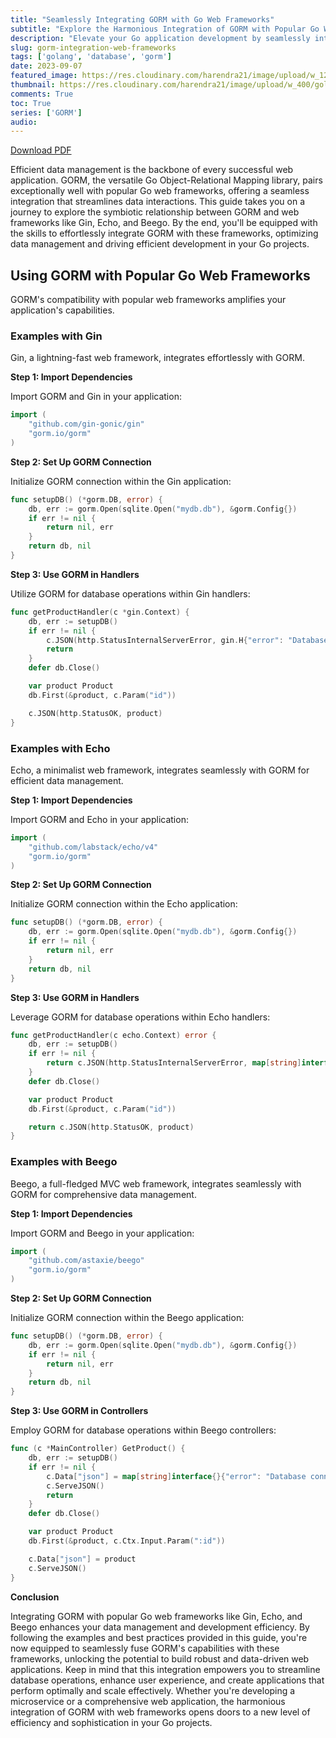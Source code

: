```yaml
---
title: "Seamlessly Integrating GORM with Go Web Frameworks"
subtitle: "Explore the Harmonious Integration of GORM with Popular Go Web Frameworks for Efficient Data Management"
description: "Elevate your Go application development by seamlessly integrating GORM with popular web frameworks like Gin, Echo, and Beego. Learn through practical examples for optimized data management and efficient workflow."
slug: gorm-integration-web-frameworks
tags: ['golang', 'database', 'gorm']
date: 2023-09-07
featured_image: https://res.cloudinary.com/harendra21/image/upload/w_1200/golangwithexample/learn-gorm_yqoeio.png
thumbnail: https://res.cloudinary.com/harendra21/image/upload/w_400/golangwithexample/learn-gorm_yqoeio.png
comments: True
toc: True
series: ['GORM']
audio: 
---
```


[Download PDF](https://res.cloudinary.com/harendra21/image/upload/v1694109746/golangwithexample/PDF/GORM_Mastery_gmpc1k.pdf)

Efficient data management is the backbone of every successful web application. GORM, the versatile Go Object-Relational Mapping library, pairs exceptionally well with popular Go web frameworks, offering a seamless integration that streamlines data interactions. This guide takes you on a journey to explore the symbiotic relationship between GORM and web frameworks like Gin, Echo, and Beego. By the end, you'll be equipped with the skills to effortlessly integrate GORM with these frameworks, optimizing data management and driving efficient development in your Go projects.

## Using GORM with Popular Go Web Frameworks

GORM's compatibility with popular web frameworks amplifies your application's capabilities.

### Examples with Gin

Gin, a lightning-fast web framework, integrates effortlessly with GORM.

**Step 1: Import Dependencies**

Import GORM and Gin in your application:

```go
import (
    "github.com/gin-gonic/gin"
    "gorm.io/gorm"
)
```

**Step 2: Set Up GORM Connection**

Initialize GORM connection within the Gin application:

```go
func setupDB() (*gorm.DB, error) {
    db, err := gorm.Open(sqlite.Open("mydb.db"), &gorm.Config{})
    if err != nil {
        return nil, err
    }
    return db, nil
}
```

**Step 3: Use GORM in Handlers**

Utilize GORM for database operations within Gin handlers:

```go
func getProductHandler(c *gin.Context) {
    db, err := setupDB()
    if err != nil {
        c.JSON(http.StatusInternalServerError, gin.H{"error": "Database connection error"})
        return
    }
    defer db.Close()

    var product Product
    db.First(&product, c.Param("id"))

    c.JSON(http.StatusOK, product)
}
```

### Examples with Echo

Echo, a minimalist web framework, integrates seamlessly with GORM for efficient data management.

**Step 1: Import Dependencies**

Import GORM and Echo in your application:

```go
import (
    "github.com/labstack/echo/v4"
    "gorm.io/gorm"
)
```

**Step 2: Set Up GORM Connection**

Initialize GORM connection within the Echo application:

```go
func setupDB() (*gorm.DB, error) {
    db, err := gorm.Open(sqlite.Open("mydb.db"), &gorm.Config{})
    if err != nil {
        return nil, err
    }
    return db, nil
}
```

**Step 3: Use GORM in Handlers**

Leverage GORM for database operations within Echo handlers:

```go
func getProductHandler(c echo.Context) error {
    db, err := setupDB()
    if err != nil {
        return c.JSON(http.StatusInternalServerError, map[string]interface{}{"error": "Database connection error"})
    }
    defer db.Close()

    var product Product
    db.First(&product, c.Param("id"))

    return c.JSON(http.StatusOK, product)
}
```

### Examples with Beego

Beego, a full-fledged MVC web framework, integrates seamlessly with GORM for comprehensive data management.

**Step 1: Import Dependencies**

Import GORM and Beego in your application:

```go
import (
    "github.com/astaxie/beego"
    "gorm.io/gorm"
)
```

**Step 2: Set Up GORM Connection**

Initialize GORM connection within the Beego application:

```go
func setupDB() (*gorm.DB, error) {
    db, err := gorm.Open(sqlite.Open("mydb.db"), &gorm.Config{})
    if err != nil {
        return nil, err
    }
    return db, nil
}
```

**Step 3: Use GORM in Controllers**

Employ GORM for database operations within Beego controllers:

```go
func (c *MainController) GetProduct() {
    db, err := setupDB()
    if err != nil {
        c.Data["json"] = map[string]interface{}{"error": "Database connection error"}
        c.ServeJSON()
        return
    }
    defer db.Close()

    var product Product
    db.First(&product, c.Ctx.Input.Param(":id"))

    c.Data["json"] = product
    c.ServeJSON()
}
```

**Conclusion**

Integrating GORM with popular Go web frameworks like Gin, Echo, and Beego enhances your data management and development efficiency. By following the examples and best practices provided in this guide, you're now equipped to seamlessly fuse GORM's capabilities with these frameworks, unlocking the potential to build robust and data-driven web applications. Keep in mind that this integration empowers you to streamline database operations, enhance user experience, and create applications that perform optimally and scale effectively. Whether you're developing a microservice or a comprehensive web application, the harmonious integration of GORM with web frameworks opens doors to a new level of efficiency and sophistication in your Go projects.